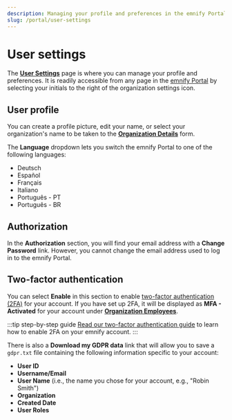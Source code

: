 ```yaml
---
description: Managing your profile and preferences in the emnify Portal
slug: /portal/user-settings
---
```


# User settings

The [**User Settings**](https://portal.emnify.com/user-settings) page is where you can manage your profile and preferences.
It is readily accessible from any page in the [emnify Portal](https://portal.emnify.com/) by selecting your initials to the right of the organization settings icon.

## User profile

You can create a profile picture, edit your name, or select your organization's name to be taken to the [**Organization Details**](https://portal.emnify.com/organisation-settings/details) form.

The **Language** dropdown lets you switch the emnify Portal to one of the following languages:

- Deutsch
- Español
- Français
- Italiano
- Português - PT
- Português - BR

## Authorization

In the **Authorization** section, you will find your email address with a **Change Password** link.
However, you cannot change the email address used to log in to the emnify Portal.

## Two-factor authentication

You can select **Enable** in this section to enable [two-factor authentication (2FA)](/services/security#two-factor-authentication) for your account.
If you have set up 2FA, it will be displayed as **MFA - Activated** for your account under [**Organization Employees**](https://portal.emnify.com/organisation-settings/users).

:::tip step-by-step guide
[Read our two-factor authentication guide](/how-tos/two-factor-authentication) to learn how to enable 2FA on your emnify account.
:::

There is also a **Download my GDPR data** link that will allow you to save a `gdpr.txt` file containing the following information specific to your account:

- **User ID**
- **Username/Email**
- **User Name** (i.e., the name you chose for your account, e.g., "Robin Smith")
- **Organization**
- **Created Date** 
- **User Roles**
